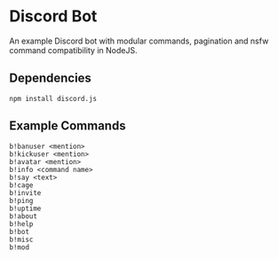 # Discord Bot
An example Discord bot with modular commands, pagination and nsfw command compatibility in NodeJS.

## Dependencies
```
npm install discord.js
```

## Example Commands
```
b!banuser <mention>
b!kickuser <mention>
b!avatar <mention>
b!info <command name>
b!say <text>
b!cage
b!invite
b!ping
b!uptime
b!about
b!help
b!bot
b!misc
b!mod
```
